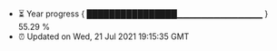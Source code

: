 - ⏳ Year progress { ████████████████▁▁▁▁▁▁▁▁▁▁▁▁▁▁ } 55.29 %
- ⏰ Updated on Wed, 21 Jul 2021 19:15:35 GMT

